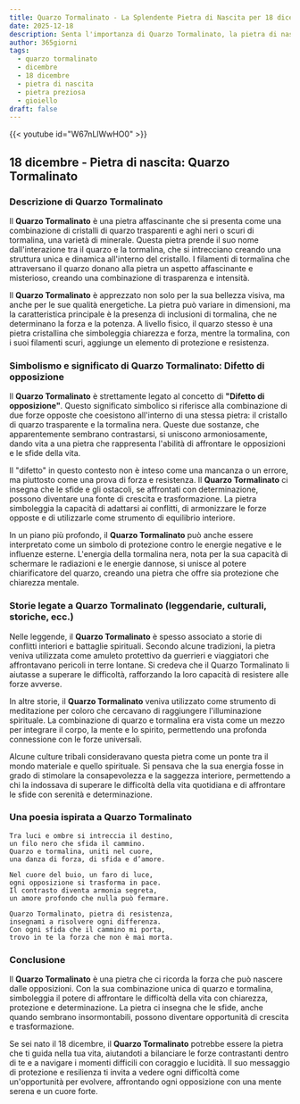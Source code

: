 ```yaml
---
title: Quarzo Tormalinato - La Splendente Pietra di Nascita per 18 dicembre
date: 2025-12-18
description: Senta l'importanza di Quarzo Tormalinato, la pietra di nascita di 18 dicembre che simboleggia Difetto di opposizione. Lasci che la sua bellezza e il suo significato illuminino la sua giornata.
author: 365giorni
tags:
  - quarzo tormalinato
  - dicembre
  - 18 dicembre
  - pietra di nascita
  - pietra preziosa
  - gioiello
draft: false
---
```


{{< youtube id="W67nLlWwHO0" >}}

## 18 dicembre - Pietra di nascita: Quarzo Tormalinato

### Descrizione di Quarzo Tormalinato

Il **Quarzo Tormalinato** è una pietra affascinante che si presenta come una combinazione di cristalli di quarzo trasparenti e aghi neri o scuri di tormalina, una varietà di minerale. Questa pietra prende il suo nome dall'interazione tra il quarzo e la tormalina, che si intrecciano creando una struttura unica e dinamica all'interno del cristallo. I filamenti di tormalina che attraversano il quarzo donano alla pietra un aspetto affascinante e misterioso, creando una combinazione di trasparenza e intensità.

Il **Quarzo Tormalinato** è apprezzato non solo per la sua bellezza visiva, ma anche per le sue qualità energetiche. La pietra può variare in dimensioni, ma la caratteristica principale è la presenza di inclusioni di tormalina, che ne determinano la forza e la potenza. A livello fisico, il quarzo stesso è una pietra cristallina che simboleggia chiarezza e forza, mentre la tormalina, con i suoi filamenti scuri, aggiunge un elemento di protezione e resistenza.

### Simbolismo e significato di Quarzo Tormalinato: Difetto di opposizione

Il **Quarzo Tormalinato** è strettamente legato al concetto di **"Difetto di opposizione"**. Questo significato simbolico si riferisce alla combinazione di due forze opposte che coesistono all'interno di una stessa pietra: il cristallo di quarzo trasparente e la tormalina nera. Queste due sostanze, che apparentemente sembrano contrastarsi, si uniscono armoniosamente, dando vita a una pietra che rappresenta l'abilità di affrontare le opposizioni e le sfide della vita.

Il "difetto" in questo contesto non è inteso come una mancanza o un errore, ma piuttosto come una prova di forza e resistenza. Il **Quarzo Tormalinato** ci insegna che le sfide e gli ostacoli, se affrontati con determinazione, possono diventare una fonte di crescita e trasformazione. La pietra simboleggia la capacità di adattarsi ai conflitti, di armonizzare le forze opposte e di utilizzarle come strumento di equilibrio interiore.

In un piano più profondo, il **Quarzo Tormalinato** può anche essere interpretato come un simbolo di protezione contro le energie negative e le influenze esterne. L'energia della tormalina nera, nota per la sua capacità di schermare le radiazioni e le energie dannose, si unisce al potere chiarificatore del quarzo, creando una pietra che offre sia protezione che chiarezza mentale.

### Storie legate a Quarzo Tormalinato (leggendarie, culturali, storiche, ecc.)

Nelle leggende, il **Quarzo Tormalinato** è spesso associato a storie di conflitti interiori e battaglie spirituali. Secondo alcune tradizioni, la pietra veniva utilizzata come amuleto protettivo da guerrieri e viaggiatori che affrontavano pericoli in terre lontane. Si credeva che il Quarzo Tormalinato li aiutasse a superare le difficoltà, rafforzando la loro capacità di resistere alle forze avverse.

In altre storie, il **Quarzo Tormalinato** veniva utilizzato come strumento di meditazione per coloro che cercavano di raggiungere l'illuminazione spirituale. La combinazione di quarzo e tormalina era vista come un mezzo per integrare il corpo, la mente e lo spirito, permettendo una profonda connessione con le forze universali.

Alcune culture tribali consideravano questa pietra come un ponte tra il mondo materiale e quello spirituale. Si pensava che la sua energia fosse in grado di stimolare la consapevolezza e la saggezza interiore, permettendo a chi la indossava di superare le difficoltà della vita quotidiana e di affrontare le sfide con serenità e determinazione.

### Una poesia ispirata a Quarzo Tormalinato

```
Tra luci e ombre si intreccia il destino,
un filo nero che sfida il cammino.
Quarzo e tormalina, uniti nel cuore,
una danza di forza, di sfida e d’amore.

Nel cuore del buio, un faro di luce,
ogni opposizione si trasforma in pace.
Il contrasto diventa armonia segreta,
un amore profondo che nulla può fermare.

Quarzo Tormalinato, pietra di resistenza,
insegnami a risolvere ogni differenza.
Con ogni sfida che il cammino mi porta,
trovo in te la forza che non è mai morta.
```

### Conclusione

Il **Quarzo Tormalinato** è una pietra che ci ricorda la forza che può nascere dalle opposizioni. Con la sua combinazione unica di quarzo e tormalina, simboleggia il potere di affrontare le difficoltà della vita con chiarezza, protezione e determinazione. La pietra ci insegna che le sfide, anche quando sembrano insormontabili, possono diventare opportunità di crescita e trasformazione.

Se sei nato il 18 dicembre, il **Quarzo Tormalinato** potrebbe essere la pietra che ti guida nella tua vita, aiutandoti a bilanciare le forze contrastanti dentro di te e a navigare i momenti difficili con coraggio e lucidità. Il suo messaggio di protezione e resilienza ti invita a vedere ogni difficoltà come un'opportunità per evolvere, affrontando ogni opposizione con una mente serena e un cuore forte.